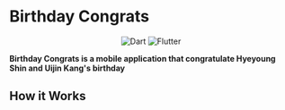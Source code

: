 # Birthday Congrats
<div align="center">
    <img src="https://img.shields.io/badge/dart-%230175C2.svg?style=for-the-badge&logo=dart&logoColor=white" alt="Dart">
    <img src="https://img.shields.io/badge/Flutter-%2302569B.svg?style=for-the-badge&logo=Flutter&logoColor=white" alt="Flutter">
</div>

**Birthday Congrats is a mobile application that congratulate Hyeyoung Shin and Uijin Kang's birthday**

## How it Works

